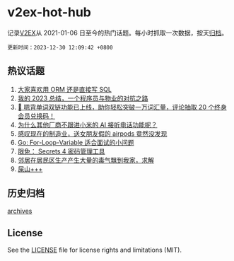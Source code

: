 # v2ex-hot-hub

 记录[V2EX](https://www.v2ex.com/)从 2021-01-06 日至今的热门话题。每小时抓取一次数据，按天[归档](archives)。

`更新时间：2023-12-30 12:09:42 +0800`

## 热议话题

1. [大家喜欢用 ORM 还是直接写 SQL](https://www.v2ex.com/t/1004383)
1. [我的 2023 总结，一个程序员与物业的对抗之路](https://www.v2ex.com/t/1004375)
1. [🎁 嗯背单词双链功能已上线，助你轻松突破一万词汇量，评论抽取 20 个终身会员兑换码！](https://www.v2ex.com/t/1004459)
1. [为什么其他厂商不跟进小米的 AI 接听电话功能呢？](https://www.v2ex.com/t/1004433)
1. [感叹现在的制造业，送女朋友假的 airpods 竟然没发现](https://www.v2ex.com/t/1004547)
1. [Go: For-Loop-Variable 适合面试的小问题](https://www.v2ex.com/t/1004376)
1. [限免： Secrets 4 密码管理工具](https://www.v2ex.com/t/1004456)
1. [邻居在居民区生产产生大量的毒气飘到我家，求解](https://www.v2ex.com/t/1004569)
1. [屎山+++](https://www.v2ex.com/t/1004396)

## 历史归档

[archives](archives)

## License

See the [LICENSE](LICENSE) file for license rights and limitations (MIT).
